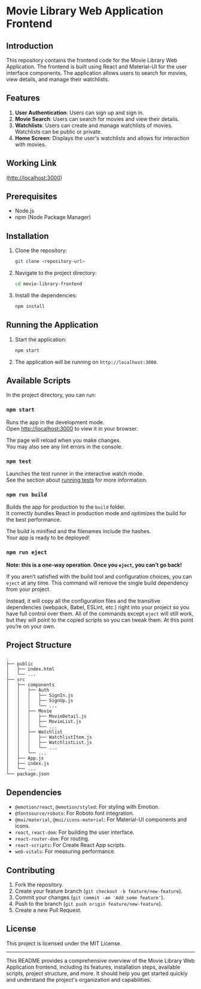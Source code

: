 # Movie Library Web Application Frontend

## Introduction

This repository contains the frontend code for the Movie Library Web Application. The frontend is built using React and Material-UI for the user interface components. The application allows users to search for movies, view details, and manage their watchlists.

## Features

1. **User Authentication**: Users can sign up and sign in.
2. **Movie Search**: Users can search for movies and view their details.
3. **Watchlists**: Users can create and manage watchlists of movies. Watchlists can be public or private.
4. **Home Screen**: Displays the user's watchlists and allows for interaction with movies.

## Working Link
([http://localhost:3000](https://miwa-client.onrender.com))

## Prerequisites

- Node.js
- npm (Node Package Manager)

## Installation

1. Clone the repository:
   ```bash
   git clone <repository-url>
   ```
2. Navigate to the project directory:
   ```bash
   cd movie-library-frontend
   ```
3. Install the dependencies:
   ```bash
   npm install
   ```

## Running the Application

1. Start the application:
   ```bash
   npm start
   ```
2. The application will be running on `http://localhost:3000`.

## Available Scripts

In the project directory, you can run:

### `npm start`

Runs the app in the development mode.\
Open [http://localhost:3000](http://localhost:3000) to view it in your browser.

The page will reload when you make changes.\
You may also see any lint errors in the console.

### `npm test`

Launches the test runner in the interactive watch mode.\
See the section about [running tests](https://facebook.github.io/create-react-app/docs/running-tests) for more information.

### `npm run build`

Builds the app for production to the `build` folder.\
It correctly bundles React in production mode and optimizes the build for the best performance.

The build is minified and the filenames include the hashes.\
Your app is ready to be deployed!

### `npm run eject`

**Note: this is a one-way operation. Once you `eject`, you can’t go back!**

If you aren’t satisfied with the build tool and configuration choices, you can `eject` at any time. This command will remove the single build dependency from your project.

Instead, it will copy all the configuration files and the transitive dependencies (webpack, Babel, ESLint, etc.) right into your project so you have full control over them. All of the commands except `eject` will still work, but they will point to the copied scripts so you can tweak them. At this point you’re on your own.

## Project Structure

```
.
├── public
│   ├── index.html
│   └── ...
├── src
│   ├── components
│   │   ├── Auth
│   │   │   ├── SignIn.js
│   │   │   ├── SignUp.js
│   │   │   └── ...
│   │   ├── Movie
│   │   │   ├── MovieDetail.js
│   │   │   ├── MovieList.js
│   │   │   └── ...
│   │   ├── Watchlist
│   │   │   ├── WatchlistItem.js
│   │   │   ├── WatchlistList.js
│   │   │   └── ...
│   │   └── ...
│   ├── App.js
│   ├── index.js
│   └── ...
└── package.json
```

## Dependencies

- `@emotion/react`, `@emotion/styled`: For styling with Emotion.
- `@fontsource/roboto`: For Roboto font integration.
- `@mui/material`, `@mui/icons-material`: For Material-UI components and icons.
- `react`, `react-dom`: For building the user interface.
- `react-router-dom`: For routing.
- `react-scripts`: For Create React App scripts.
- `web-vitals`: For measuring performance.

## Contributing

1. Fork the repository.
2. Create your feature branch (`git checkout -b feature/new-feature`).
3. Commit your changes (`git commit -am 'Add some feature'`).
4. Push to the branch (`git push origin feature/new-feature`).
5. Create a new Pull Request.

## License

This project is licensed under the MIT License.

---

This README provides a comprehensive overview of the Movie Library Web Application frontend, including its features, installation steps, available scripts, project structure, and more. It should help you get started quickly and understand the project's organization and capabilities.
